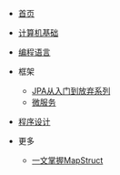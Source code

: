 * [首页](README.md)

* [计算机基础](计算机基础/guide.md)

* [编程语言](编程语言/guide.md)

* 框架
  * [JPA从入门到放弃系列](Spring/guide.md)
  * [微服务](微服务/guide.md)

* [程序设计](程序设计/guide.md)

* 更多
  * [一文掌握MapStruct](效率工程/一文掌握MapStruct.md)